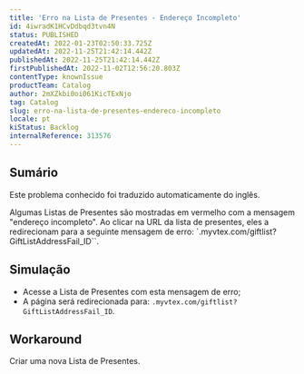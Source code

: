 ```yaml
---
title: 'Erro na Lista de Presentes - Endereço Incompleto'
id: 4iwradK1HCvDdbqd3tvn4N
status: PUBLISHED
createdAt: 2022-01-23T02:50:33.725Z
updatedAt: 2022-11-25T21:42:14.442Z
publishedAt: 2022-11-25T21:42:14.442Z
firstPublishedAt: 2022-11-02T12:56:20.803Z
contentType: knownIssue
productTeam: Catalog
author: 2mXZkbi0oi061KicTExNjo
tag: Catalog
slug: erro-na-lista-de-presentes-endereco-incompleto
locale: pt
kiStatus: Backlog
internalReference: 313576
---
```


## Sumário

<div class="alert alert-info">
  <p>Este problema conhecido foi traduzido automaticamente do inglês.</p>
</div>


Algumas Listas de Presentes são mostradas em vermelho com a mensagem "endereço incompleto". Ao clicar na URL da lista de presentes, eles a redirecionam para a seguinte mensagem de erro: `.myvtex.com/giftlist?GiftListAddressFail_ID``.



## Simulação


- Acesse a Lista de Presentes com esta mensagem de erro;
- A página será redirecionada para: `.myvtex.com/giftlist?GiftListAddressFail_ID`.



## Workaround


Criar uma nova Lista de Presentes.

